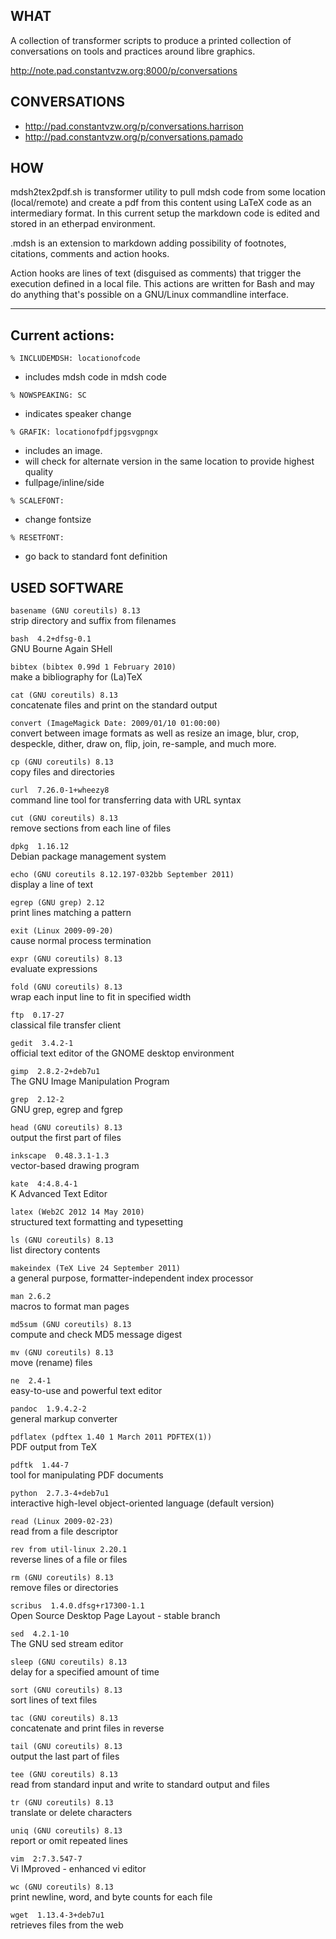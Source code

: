 WHAT
----

A collection of transformer scripts to produce a printed collection 
of conversations on tools and practices around libre graphics. 


http://note.pad.constantvzw.org:8000/p/conversations


CONVERSATIONS
-------------

- http://pad.constantvzw.org/p/conversations.harrison
- http://pad.constantvzw.org/p/conversations.pamado




HOW
---

mdsh2tex2pdf.sh is transformer utility to pull mdsh code from some location 
(local/remote) and create a pdf from this content using LaTeX code as an 
intermediary format. In this current setup the markdown code is edited and 
stored in an etherpad environment.

.mdsh is an extension to markdown adding possibility of footnotes, citations, 
comments and action hooks.

Action hooks are lines of text (disguised as comments) that trigger the 
execution defined in a local file. This actions are written for Bash and may do 
anything that's possible on a GNU/Linux commandline interface.


-------------------------------------------------------------------------------
Current actions:
-------------------------------------------------------------------------------


`% INCLUDEMDSH: locationofcode`    
- includes mdsh code in mdsh code


`% NOWSPEAKING: SC`    
- indicates speaker change


`% GRAFIK: locationofpdfjpgsvgpngx`    
- includes an image. 
- will check for alternate version in the same location
  to provide highest quality
- fullpage/inline/side


`% SCALEFONT:`
- change fontsize


`% RESETFONT:`
- go back to standard font definition


USED SOFTWARE
-------------

`basename (GNU coreutils) 8.13`    
 strip directory and suffix from filenames    

`bash  4.2+dfsg-0.1`    
 GNU Bourne Again SHell    

`bibtex (bibtex 0.99d 1 February 2010)`    
 make a bibliography for (La)TeX    

`cat (GNU coreutils) 8.13`    
 concatenate files and print on the standard output    

`convert (ImageMagick Date: 2009/01/10 01:00:00)`    
 convert between image formats as well as resize an image, blur, crop, despeckle, dither, draw on, flip, join, re-sample, and much more.    

`cp (GNU coreutils) 8.13`    
 copy files and directories    

`curl  7.26.0-1+wheezy8`    
 command line tool for transferring data with URL syntax    

`cut (GNU coreutils) 8.13`    
 remove sections from each line of files    

`dpkg  1.16.12`    
 Debian package management system    

`echo (GNU coreutils 8.12.197-032bb September 2011)`    
 display a line of text    

`egrep (GNU grep) 2.12`    
 print lines matching a pattern    

`exit (Linux 2009-09-20)`    
 cause normal process termination    

`expr (GNU coreutils) 8.13`    
 evaluate expressions    

`fold (GNU coreutils) 8.13`    
 wrap each input line to fit in specified width    

`ftp  0.17-27`    
 classical file transfer client    

`gedit  3.4.2-1`    
 official text editor of the GNOME desktop environment    

`gimp  2.8.2-2+deb7u1`    
 The GNU Image Manipulation Program    

`grep  2.12-2`    
 GNU grep, egrep and fgrep    

`head (GNU coreutils) 8.13`    
 output the first part of files    

`inkscape  0.48.3.1-1.3`    
 vector-based drawing program    

`kate  4:4.8.4-1`    
 K Advanced Text Editor    

`latex (Web2C 2012 14 May 2010)`    
 structured text formatting and typesetting    

`ls (GNU coreutils) 8.13`    
 list directory contents    

`makeindex (TeX Live 24 September 2011)`    
 a general purpose, formatter-independent index processor    

`man 2.6.2`    
 macros to format man pages    

`md5sum (GNU coreutils) 8.13`    
 compute and check MD5 message digest    

`mv (GNU coreutils) 8.13`    
 move (rename) files    

`ne  2.4-1`    
 easy-to-use and powerful text editor    

`pandoc  1.9.4.2-2`    
 general markup converter    

`pdflatex (pdftex 1.40 1 March 2011 PDFTEX(1))`    
 PDF output from TeX    

`pdftk  1.44-7`    
 tool for manipulating PDF documents    

`python  2.7.3-4+deb7u1`    
 interactive high-level object-oriented language (default version)    

`read (Linux 2009-02-23)`    
 read from a file descriptor    

`rev from util-linux 2.20.1`    
 reverse lines of a file or files    

`rm (GNU coreutils) 8.13`    
 remove files or directories    

`scribus  1.4.0.dfsg+r17300-1.1`    
 Open Source Desktop Page Layout - stable branch    

`sed  4.2.1-10`    
 The GNU sed stream editor    

`sleep (GNU coreutils) 8.13`    
 delay for a specified amount of time    

`sort (GNU coreutils) 8.13`    
 sort lines of text files    

`tac (GNU coreutils) 8.13`    
 concatenate and print files in reverse    

`tail (GNU coreutils) 8.13`    
 output the last part of files    

`tee (GNU coreutils) 8.13`    
 read from standard input and write to standard output and files    

`tr (GNU coreutils) 8.13`    
 translate or delete characters    

`uniq (GNU coreutils) 8.13`    
 report or omit repeated lines    

`vim  2:7.3.547-7`    
 Vi IMproved - enhanced vi editor    

`wc (GNU coreutils) 8.13`    
 print newline, word, and byte counts for each file    

`wget  1.13.4-3+deb7u1`    
 retrieves files from the web    

